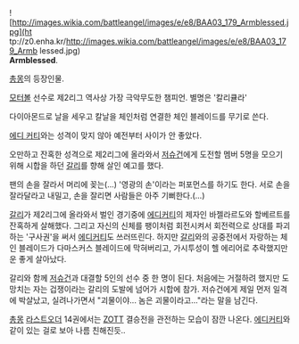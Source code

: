![http://images.wikia.com/battleangel/images/e/e8/BAA03_179_Armblessed.jpg](ht
tp://z0.enha.kr/http://images.wikia.com/battleangel/images/e/e8/BAA03_179_Armb
lessed.jpg)  
**Armblessed**.

[총몽](%EC%B4%9D%EB%AA%BD.md)의 등장인물.

[모터볼](%EB%AA%A8%ED%84%B0%EB%B3%BC.md) 선수로 제2리그 역사상 가장 극악무도한 챔피언. 별명은 '칼리큘라'

다이아몬드로 날을 세우고 칼날을 체인처럼 연결한 체인 블레이드를 무기로 쓴다.  

[에디 커티](%EC%97%90%EB%94%94%20%EC%BB%A4%ED%8B%B0.md)와는 성격이 맞지 않아 예전부터 사이가 안
좋았다.

오만하고 잔혹한 성격으로 제2리그에 올라와서 [저슈건](%EC%A0%80%EC%8A%88%EA%B1%B4.md)에게 도전할 멤버 5명을
모으기 위해 시합을 하던 [갈리](%EA%B0%88%EB%A6%AC.md)를 향해 살인 예고를 했다.

팬의 손을 잘라서 머리에 꽂는(...) '영광의 손'이라는 퍼포먼스를 하기도 한다. 서로 손을 잘라달라고 내밀고, 손을 잘리면 사람들은 아주
기뻐한다.(...)  

[갈리](%EA%B0%88%EB%A6%AC.md)가 제2리그에 올라와서 벌인 경기중에 [에디커티](%EC%97%90%EB%94%94%20%EC%BB%A4%ED%8B%B0.md)의 제자인 바젤라르도와 할베르트를 잔혹하게
살해했다. 그리고 자신의 신체를 팽이처럼 회전시켜서 회전력으로 상대를 파괴하는 '구사권'을 써서 [에디커티](%EC%97%90%EB%94%94%20%EC%BB%A4%ED%8B%B0.md)도 쓰러뜨린다. 하지만
[갈리](%EA%B0%88%EB%A6%AC.md)와의 공중전에서 자랑하는 체인 블레이드가 다마스커스 블레이드에 막혀버리고, 가시투성이
헬 에리어로 추락했지만 운 좋게 살아났다.

갈리와 함께 [저슈건](%EC%A0%80%EC%8A%88%EA%B1%B4.md)과 대결할 5인의 선수 중 한 명이 된다. 처음에는
거절하려 했지만 도망치는 자는 겁쟁이라는 갈리의 도발에 넘어가 시합에 참가. 저슈건에게 제일 먼저 일격에 박살났고, 실려나가면서
"괴물이야... 놈은 괴물이라고..."라는 말을 남긴다.

[총몽](%EC%B4%9D%EB%AA%BD.md)
[라스트오더](%EB%9D%BC%EC%8A%A4%ED%8A%B8%EC%98%A4%EB%8D%94.md) 14권에서는
[ZOTT](ZOTT.md) 결승전을 관전하는 모습이 잠깐 나온다. [에디커티](%EC%97%90%EB%94%94%20%EC%BB%A4%ED%8B%B0.md)와 같이 있는 걸로 보아 나름 친해진듯..

